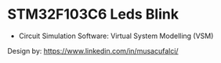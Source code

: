 # STM32F103C6 Leds Blink

- Circuit Simulation Software: Virtual System Modelling (VSM)

Design by: https://www.linkedin.com/in/musacufalci/
